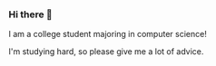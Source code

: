 ### Hi there 👋
I am a college student majoring in computer science!

I'm studying hard, so please give me a lot of advice.

